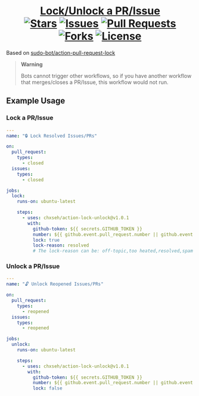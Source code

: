 <div align="center">
<h1><a href="https://github.com/marketplace/actions/lock-pr-issue">Lock/Unlock a PR/Issue</a><br>
<a href="https://github.com/chxseh/action-lock-unlock/stargazers"><img alt="Stars" src="https://img.shields.io/github/stars/chxseh/action-lock-unlock"></a>
<a href="https://github.com/chxseh/action-lock-unlock/issues"><img alt="Issues" src="https://img.shields.io/github/issues/chxseh/action-lock-unlock"></a>
<a href="https://github.com/chxseh/action-lock-unlock/pulls"><img alt="Pull Requests" src="https://img.shields.io/github/issues-pr/chxseh/action-lock-unlock"></a>
<a href="https://github.com/chxseh/action-lock-unlock/network"><img alt="Forks" src="https://img.shields.io/github/forks/chxseh/action-lock-unlock"></a>
<a href="https://github.com/chxseh/action-lock-unlock/blob/main/LICENSE.md"><img alt="License" src="https://img.shields.io/github/license/chxseh/action-lock-unlock"></a>
</h1></div>

Based on [sudo-bot/action-pull-request-lock](https://github.com/sudo-bot/action-pull-request-lock)

> **Warning**
>
> Bots cannot trigger other workflows, so if you have another workflow that merges/closes a PR/Issue, this workflow would not run.

## Example Usage

### Lock a PR/Issue
```yml
---
name: "🔒 Lock Resolved Issues/PRs"

on:
  pull_request:
    types:
      - closed
  issues:
    types:
      - closed

jobs:
  lock:
    runs-on: ubuntu-latest

    steps:
      - uses: chxseh/action-lock-unlock@v1.0.1
        with:
          github-token: ${{ secrets.GITHUB_TOKEN }}
          number: ${{ github.event.pull_request.number || github.event.issue.number }}
          lock: true
          lock-reason: resolved
          # The lock-reason can be: off-topic,too heated,resolved,spam
```

### Unlock a PR/Issue
```yml
---
name: "🔓 Unlock Reopened Issues/PRs"

on:
  pull_request:
    types:
      - reopened
  issues:
    types:
      - reopened

jobs:
  unlock:
    runs-on: ubuntu-latest

    steps:
      - uses: chxseh/action-lock-unlock@v1.0.1
        with:
          github-token: ${{ secrets.GITHUB_TOKEN }}
          number: ${{ github.event.pull_request.number || github.event.issue.number }}
          lock: false
```
